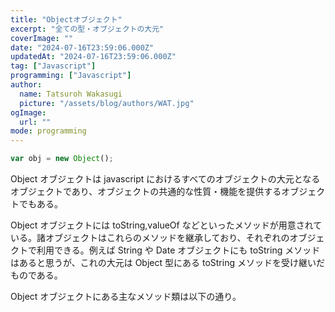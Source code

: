 ```yaml
---
title: "Objectオブジェクト"
excerpt: "全ての型・オブジェクトの大元"
coverImage: ""
date: "2024-07-16T23:59:06.000Z"
updatedAt: "2024-07-16T23:59:06.000Z"
tag: ["Javascript"]
programming: ["Javascript"]
author:
  name: Tatsuroh Wakasugi
  picture: "/assets/blog/authors/WAT.jpg"
ogImage:
  url: ""
mode: programming
---
```


<div class="note_content_by_programming_language" id="note_content_Javascript">

```javascript
var obj = new Object();
```

Object オブジェクトは javascript におけるすべてのオブジェクトの大元となるオブジェクトであり、オブジェクトの共通的な性質・機能を提供するオブジェクトでもある。

Object オブジェクトには toString,valueOf などといったメソッドが用意されている。諸オブジェクトはこれらのメソッドを継承しており、それぞれのオブジェクトで利用できる。例えば String や Date オブジェクトにも toString メソッドはあると思うが、これの大元は Object 型にある toString メソッドを受け継いだものである。

Object オブジェクトにある主なメソッド類は以下の通り。

</div>
